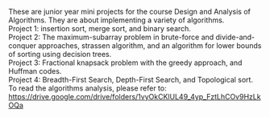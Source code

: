 These are junior year mini projects for the course Design and Analysis of Algorithms. They are about implementing a variety of algorithms. <br />Project 1: insertion sort, merge sort, and binary search. 
<br />Project 2: The maximum-subarray problem in brute-force and divide-and-conquer approaches, strassen algorithm, and an algorithm for lower bounds of sorting using decision trees.
<br />Project 3: Fractional knapsack problem with the greedy approach, and Huffman codes.
<br />Project 4: Breadth-First Search, Depth-First Search, and Topological sort.
<br />To read the algorithms analysis, please refer to: https://drive.google.com/drive/folders/1vyOkCKlUL49_4yp_FztLhCOv9HzLkOQa
